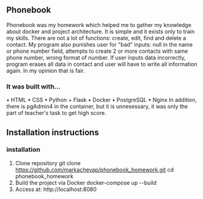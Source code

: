 ## Phonebook

Phonebook was my homework which helped me to gather my knowledge about docker and project architecture. It is simple and it exists only to train my skills. 
There are not a lot of functions: create, edit, find and delete a contact. My program also punishes user for "bad" inputs: null in the name or phone number field, attempts to create 2 or more contacts with same phone number, wrong format of number. 
If user inputs data incorrectly, program erases all data in contact and user will have to write all information again. In my opinion that is fair.
### It was built with...
• HTML
• CSS
• Python + Flask
• Docker
• PostgreSQL
• Nginx
In addition, there is pgAdmin4 in the container, but it is unnesessary, it was only the part of teacher's task to get high score. 

## Installation instructions

### installation
1. Clone repository
git clone https://github.com/markachevap/phonebook_homework.git
cd phonebook_homework
2. Build the project via Docker
docker-compose up --build
3. Access at: http://localhost:8080
